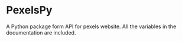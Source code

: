 # PexelsPy
A Python package form API for pexels website. All the variables in the documentation are included.
